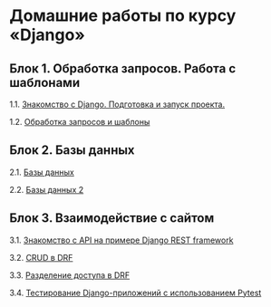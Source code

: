 # Домашние работы по курсу «Django»

## Блок 1. Обработка запросов. Работа с шаблонами

1.1. [Знакомство с Django. Подготовка и запуск проекта.](./first-project)

1.2. [Обработка запросов и шаблоны](./drf/1.2-requests-templates)

## Блок 2. Базы данных

2.1. [Базы данных](./drf/2.1-databases)

2.2. [Базы данных 2](./drf/2.2-databases-2)

## Блок 3. Взаимодействие с сайтом

3.1. [Знакомство с API на примере Django REST framework](./drf/3.1-drf-intro)

3.2. [CRUD в DRF](./drf/3.2-crud)

3.3. [Разделение доступа в DRF](./drf/3.3-permissions)

3.4. [Тестирование Django-приложений с использованием Pytest](./drf/3.4-django-testing)

